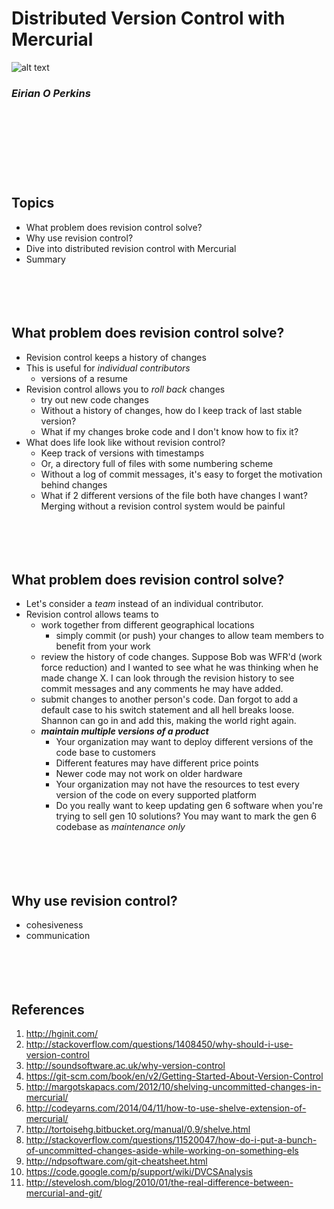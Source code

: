 # Distributed Version Control with Mercurial
![alt text](https://www.selenic.com/hg-logo/logo-droplets-75.png "Mercurial logo from www.selenic.com")
### _Eirian O Perkins_
#
<br><br><br><br><br>

## Topics
* What problem does revision control solve?
* Why use revision control?
* Dive into distributed revision control with Mercurial
* Summary
<br><br><br><br><br>


## What problem does revision control solve?
* Revision control keeps a history of changes
* This is useful for *individual contributors*
	* versions of a resume
* Revision control allows you to _roll back_ changes
	* try out new code changes
	* Without a history of changes, how do I keep track of last stable version?
	* What if my changes broke code and I don't know how to fix it?
* What does life look like without revision control?
	* Keep track of versions with timestamps
	* Or, a directory full of files with some numbering scheme
	* Without a log of commit messages, it's easy to forget the motivation behind changes
	* What if 2 different versions of the file  both have changes I want? Merging without a revision control system would be painful
<br><br><br><br><br>

## What problem does revision control solve?
* Let's consider a *team* instead of an individual contributor.
* Revision control allows teams to
	* work together from different geographical locations
		* simply commit (or push) your changes to allow team members to benefit from your work
	* review the history of code changes. Suppose Bob was WFR'd (work force reduction) and I wanted to see what he was thinking when he made change X. I can look through the revision history to see commit messages and any comments he may have added.
	* submit changes to another person's code. Dan forgot to add a default case to his switch statement and all hell breaks loose. Shannon can go in and add this, making the world right again.
	* ___maintain multiple versions of a product___
		* Your organization may want to deploy different versions of the code base to customers
		* Different features may have different price points
		* Newer code may not work on older hardware
		* Your organization may not have the resources to test every version of the code on every supported platform
		* Do you really want to keep updating gen 6 software when you're trying to sell gen 10 solutions? You may want to mark the gen 6 codebase as *maintenance only*
<br><br><br><br><br>

## Why use revision control?
* cohesiveness
* communication
<br><br><br><br><br>


## References
1. http://hginit.com/
2. http://stackoverflow.com/questions/1408450/why-should-i-use-version-control
3. http://soundsoftware.ac.uk/why-version-control
4. https://git-scm.com/book/en/v2/Getting-Started-About-Version-Control
5. http://margotskapacs.com/2012/10/shelving-uncommitted-changes-in-mercurial/
6. http://codeyarns.com/2014/04/11/how-to-use-shelve-extension-of-mercurial/
7. http://tortoisehg.bitbucket.org/manual/0.9/shelve.html
8. http://stackoverflow.com/questions/11520047/how-do-i-put-a-bunch-of-uncommitted-changes-aside-while-working-on-something-els
9. http://ndpsoftware.com/git-cheatsheet.html
10. https://code.google.com/p/support/wiki/DVCSAnalysis
11. http://stevelosh.com/blog/2010/01/the-real-difference-between-mercurial-and-git/

